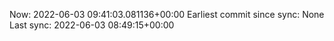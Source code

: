 Now: 2022-06-03 09:41:03.081136+00:00 Earliest commit since sync: None Last sync: 2022-06-03 08:49:15+00:00
